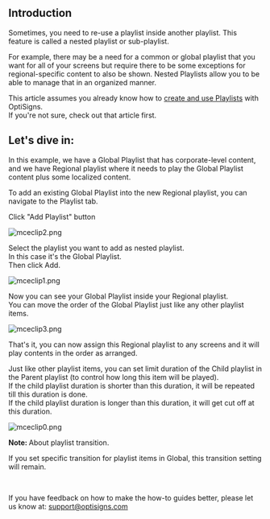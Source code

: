 <h2 id="h_01HQ0BC000M7ST0A02A1BC2N07">Introduction</h2>
<p>Sometimes, you need to re-use a playlist inside another playlist. This feature is called a nested playlist or sub-playlist.</p>
<p>For example, there may be a need for a common or global playlist that you want for all of your screens but require there to be some exceptions for regional-specific content to also be shown. Nested Playlists allow you to be able to manage that in an organized manner.</p>
<p>This article assumes you already know how to <a href="https://support.optisigns.com/hc/en-us/articles/28295104605843" target="_blank" rel="noopener noreferrer">create and use Playlists</a> with OptiSigns. <br>If you're not sure, check out that article first.</p>
<h2 id="h_01HQ0BC000T7TRV35K8B779SN8">Let's dive in:</h2>
<p>In this example, we have a Global Playlist that has corporate-level content, and we have Regional playlist where it needs to play the Global Playlist content plus some localized content.</p>
<p>To add an existing Global Playlist into the new Regional playlist, you can navigate to the Playlist tab.</p>
<p>Click "Add Playlist" button</p>
<p><img src="https://support.optisigns.com/hc/article_attachments/360058309474" alt="mceclip2.png"></p>
<p>Select the playlist you want to add as nested playlist.<br>In this case it's the Global Playlist.<br>Then click Add.</p>
<p><img src="https://support.optisigns.com/hc/article_attachments/360058309374" alt="mceclip1.png"></p>
<p>Now you can see your Global Playlist inside your Regional playlist.<br>You can move the order of the Global Playlist just like any other playlist items.</p>
<p><img src="https://support.optisigns.com/hc/article_attachments/360059221433" alt="mceclip3.png"></p>
<p class="rich-content-viewer_text__XzvDs rich-content-viewer_elementSpacing__208Ie _3_7DB blog-post-text-font blog-post-text-color rich-content-viewer_left__2p1aK _158eo _3_7DB">That's it, you can now assign this Regional playlist to any screens and it will play contents in the order as arranged.</p>
<p class="rich-content-viewer_text__XzvDs rich-content-viewer_elementSpacing__208Ie _3_7DB blog-post-text-font blog-post-text-color rich-content-viewer_left__2p1aK _158eo _3_7DB">Just like other playlist items, you can set limit duration of the Child playlist in the Parent playlist (to control how long this item will be played).<br>If the child playlist duration is shorter than this duration, it will be repeated till this duration is done.<br>If the child playlist duration is longer than this duration, it will get cut off at this duration.</p>
<p class="rich-content-viewer_text__XzvDs rich-content-viewer_elementSpacing__208Ie _3_7DB blog-post-text-font blog-post-text-color rich-content-viewer_left__2p1aK _158eo _3_7DB"><img src="https://support.optisigns.com/hc/article_attachments/360065122574" alt="mceclip0.png"></p>
<p class="rich-content-viewer_text__XzvDs rich-content-viewer_elementSpacing__208Ie _3_7DB blog-post-text-font blog-post-text-color rich-content-viewer_left__2p1aK _158eo _3_7DB"><strong>Note: </strong>About playlist transition.</p>
<p class="rich-content-viewer_text__XzvDs rich-content-viewer_elementSpacing__208Ie _3_7DB blog-post-text-font blog-post-text-color rich-content-viewer_left__2p1aK _158eo _3_7DB">If you set specific transition for playlist items in Global, this transition setting will remain.</p>
<p class="rich-content-viewer_text__XzvDs rich-content-viewer_elementSpacing__208Ie _3_7DB blog-post-text-font blog-post-text-color rich-content-viewer_left__2p1aK _158eo _3_7DB"> </p>
<p class="rich-content-viewer_text__XzvDs rich-content-viewer_elementSpacing__208Ie _3_7DB blog-post-text-font blog-post-text-color rich-content-viewer_left__2p1aK _158eo _3_7DB">If you have feedback on how to make the how-to guides better, please let us know at: <a class="link-viewer_link__2qJYG blog-link-hashtag-color y_1_u" href="mailto:support@optisigns.com" target="_top" rel="noreferrer">support@optisigns.com</a></p>
<p class="rich-content-viewer_text__XzvDs rich-content-viewer_elementSpacing__208Ie _3_7DB blog-post-text-font blog-post-text-color rich-content-viewer_left__2p1aK _158eo _3_7DB"> </p>